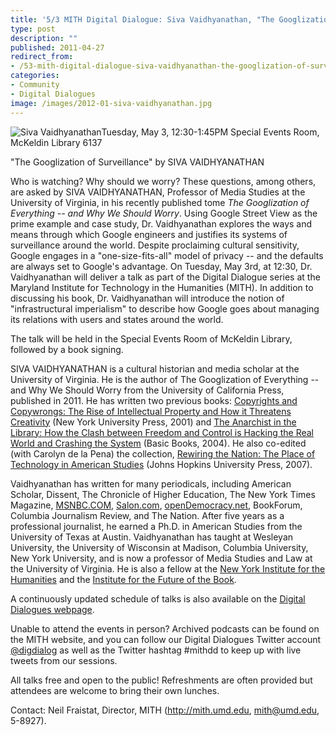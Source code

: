 ```yaml
---
title: '5/3 MITH Digital Dialogue: Siva Vaidhyanathan, "The Googlization of Surveillance"'
type: post
description: ""
published: 2011-04-27
redirect_from: 
- /53-mith-digital-dialogue-siva-vaidhyanathan-the-googlization-of-surveillance/
categories:
- Community
- Digital Dialogues
image: /images/2012-01-siva-vaidhyanathan.jpg
---
```

![Siva Vaidhyanathan](/images/2012-01-siva-vaidhyanathan.jpg)Tuesday, May 3, 12:30-1:45PM Special Events Room, McKeldin Library 6137

"The Googlization of Surveillance" by SIVA VAIDHYANATHAN

Who is watching? Why should we worry? These questions, among others, are asked by SIVA VAIDHYANATHAN, Professor of Media Studies at the University of Virginia, in his recently published tome _The Googlization of Everything -- and Why We Should Worry_. Using Google Street View as the prime example and case study, Dr. Vaidhyanathan explores the ways and means through which Google engineers and justifies its systems of surveillance around the world. Despite proclaiming cultural sensitivity, Google engages in a "one-size-fits-all" model of privacy -- and the defaults are always set to Google's advantage. On Tuesday, May 3rd, at 12:30, Dr. Vaidhyanathan will deliver a talk as part of the Digital Dialogue series at the Maryland Institute for Technology in the Humanities (MITH). In addition to discussing his book, Dr. Vaidhyanathan will introduce the notion of "infrastructural imperialism" to describe how Google goes about managing its relations with users and states around the world.

The talk will be held in the Special Events Room of McKeldin Library, followed by a book signing.

SIVA VAIDHYANATHAN is a cultural historian and media scholar at the University of Virginia. He is the author of The Googlization of Everything -- and Why We Should Worry from the University of California Press, published in 2011. He has written two previous books: [Copyrights and Copywrongs: The Rise of Intellectual Property and How it Threatens Creativity](http://www.amazon.com/exec/obidos/tg/detail/-/0814788076/ref=lpr_g_1/104-8482134-3072748?v=glance&s=books) (New York University Press, 2001) and [The Anarchist in the Library: How the Clash between Freedom and Control is Hacking the Real World and Crashing the System](http://www.amazon.com/exec/obidos/tg/detail/-/0465089844/qid=1042158267/sr=1-2/ref=sr_1_2/104-0646387-4799939?v=glance&s=books) (Basic Books, 2004). He also co-edited (with Carolyn de la Pena) the collection, [Rewiring the Nation: The Place of Technology in American Studies](http://www.amazon.com/Rewiring-Nation-Technology-American-Studies/dp/0801886511/ref=sr_1_3/102-2114197-8157761?ie=UTF8&s=books&qid=1181192289&sr=1-3) (Johns Hopkins University Press, 2007).

Vaidhyanathan has written for many periodicals, including American Scholar, Dissent, The Chronicle of Higher Education, The New York Times Magazine, [MSNBC.COM](http://msnbc.com/), [Salon.com](http://salon.com/), [openDemocracy.net](http://web.archive.org/web/20081122024451/http://www.opendemocracy.net./home/index.jsp), BookForum, Columbia Journalism Review, and The Nation. After five years as a professional journalist, he earned a Ph.D. in American Studies from the University of Texas at Austin. Vaidhyanathan has taught at Wesleyan University, the University of Wisconsin at Madison, Columbia University, New York University, and is now a professor of Media Studies and Law at the University of Virginia. He is also a fellow at the [New York Institute for the Humanities](http://nyihumanities.org/) and the [Institute for the Future of the Book](http://www.futureofthebook.org/).

A continuously updated schedule of talks is also available on the [Digital Dialogues webpage](http://mith.umd.edu/podcast/).

Unable to attend the events in person? Archived podcasts can be found on the MITH website, and you can follow our Digital Dialogues Twitter account [@digdialog](http://www.twitter.com/digdialog) as well as the Twitter hashtag #mithdd to keep up with live tweets from our sessions.

All talks free and open to the public! Refreshments are often provided but attendees are welcome to bring their own lunches.

Contact: Neil Fraistat, Director, MITH (http://mith.umd.edu, mith@umd.edu, 5-8927).
